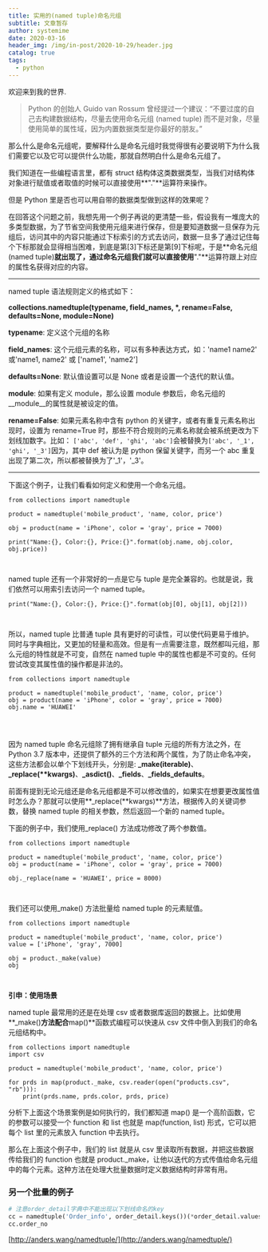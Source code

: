 ```yaml
---
title: 实用的(named tuple)命名元组
subtitle: 文章暂存
author: systemime
date: 2020-03-16
header_img: /img/in-post/2020-10-29/header.jpg
catalog: true
tags:
  - python
---
```


欢迎来到我的世界.

<!-- more -->

> Python 的创始人 Guido van Rossum 曾经提过一个建议：“不要过度的自己去构建数据结构，尽量去使用命名元组 (named tuple) 而不是对象，尽量使用简单的属性域，因为内置数据类型是你最好的朋友。”

那么什么是命名元组呢，要解释什么是命名元组时我觉得很有必要说明下为什么我们需要它以及它可以提供什么功能，那就自然明白什么是命名元组了。

我们知道在一些编程语言里，都有 struct 结构体这类数据类型，当我们对结构体对象进行赋值或者取值的时候可以直接使用**"."**运算符来操作。

但是 Python 里是否也可以用自带的数据类型做到这样的效果呢？

在回答这个问题之前，我想先用一个例子再说的更清楚一些，假设我有一堆庞大的多类型数据，为了节省空间我使用元组来进行保存，但是要知道数据一旦保存为元组后，访问其中的内容只能通过下标索引的方式去访问，数据一旦多了通过记住每个下标那就会显得相当困难，到底是第\[3]下标还是第\[9]下标呢，于是**命名元组 (named tuple)**就出现了，通过命名元组我们就可以直接使用**"."**运算符跟上对应的属性名获得对应的内容。

* * *

named tuple 语法规则定义的格式如下：

**collections.namedtuple(typename, field_names, \*, rename=False, defaults=None, module=None)**

**typename**: 定义这个元组的名称

**field_names**: 这个元组元素的名称，可以有多种表达方式，如：'name1 name2' 或'name1, name2' 或 \['name1', 'name2']

**defaults=None**: 默认值设置可以是 None 或者是设置一个迭代的默认值。

**module**: 如果有定义 module，那么设置 module 参数后，命名元组的\_\_module\_\_的属性就是被设定的值。

**rename=False**: 如果元素名称中含有 python 的关键字，或者有重复元素名称出现时，设置为 rename=True 时，那些不符合规则的元素名称就会被系统更改为下划线加数字。比如： `['abc', 'def', 'ghi', 'abc']`会被替换为`['abc', '_1', 'ghi', '_3']`因为，其中 def 被认为是 python 保留关键字，而另一个 abc 重复出现了第二次，所以都被替换为了'\_1'，'\_3'。

* * *

下面这个例子，让我们看看如何定义和使用一个命名元组。

```null
from collections import namedtuple  

product = namedtuple('mobile_product', 'name, color, price')  

obj = product(name = 'iPhone', color = 'gray', price = 7000)  

print("Name:{}, Color:{}, Price:{}".format(obj.name, obj.color, obj.price))



```

named tuple 还有一个非常好的一点是它与 tuple 是完全兼容的。也就是说，我们依然可以用索引去访问一个 named tuple。

```null
print("Name:{}, Color:{}, Price:{}".format(obj[0], obj[1], obj[2]))



```

所以，named tuple 比普通 tuple 具有更好的可读性，可以使代码更易于维护。同时与字典相比，又更加的轻量和高效。但是有一点需要注意，既然都叫元组，那么元组的特性就是不可变，自然在 named tuple 中的属性也都是不可变的。任何尝试改变其属性值的操作都是非法的。

```null
from collections import namedtuple

product = namedtuple('mobile_product', 'name, color, price')  
obj = product(name = 'iPhone', color = 'gray', price = 7000)  
obj.name = 'HUAWEI'




```

因为 named tuple 命名元组除了拥有继承自 tuple 元组的所有方法之外，在 Python 3.7 版本中，还提供了额外的三个方法和两个属性，为了防止命名冲突，这些方法都会以单个下划线开头，分别是: **\_make(iterable)**、**\_replace(\*\*kwargs)**、**\_asdict()**、**\_fields**、**\_fields_defaults**。

前面有提到无论元组还是命名元组都是不可以修改值的，如果实在想要更改属性值时怎么办？那就可以使用**\_replace(\*\*kwargs)**方法，根据传入的关键词参数，替换 named tuple 的相关参数，然后返回一个新的 named tuple。

下面的例子中，我们使用\_replace() 方法成功修改了两个参数值。

```null
from collections import namedtuple

product = namedtuple('mobile_product', 'name, color, price')  
obj = product(name = 'iPhone', color = 'gray', price = 7000)  

obj._replace(name = 'HUAWEI', price = 8000)



```

我们还可以使用\_make() 方法批量给 named tuple 的元素赋值。

```null
from collections import namedtuple

product = namedtuple('mobile_product', 'name, color, price')  
value = ['iPhone', 'gray', 7000]  

obj = product._make(value)  
obj



```

**引申：使用场景**

named tuple 最常用的还是在处理 csv 或者数据库返回的数据上。比如使用**\_make()**方法配合**map()**函数式编程可以快速从 csv 文件中倒入到我们的命名元组结构中。

```null
from collections import namedtuple  
import csv

product = namedtuple('mobile_product', 'name, color, price')

for prds in map(product._make, csv.reader(open("products.csv", "rb"))):  
    print(prds.name, prds.color, prds, price)
```

分析下上面这个场景案例是如何执行的，我们都知道 map() 是一个高阶函数，它的参数可以接受一个 function 和 list 也就是 map(function, list) 形式，它可以把每个 list 里的元素放入 function 中去执行。

那么在上面这个例子中，我们的 list 就是从 csv 里读取所有数据，并把这些数据传给我们的 function 也就是 product.\_make，让他以迭代的方式传值给命名元组中的每个元素。这种方法在处理大批量数据时定义数据结构时非常有用。

### 另一个批量的例子

```python
# 注意order_detail字典中不能出现以下划线命名的key
cc = namedtuple('Order_info', order_detail.keys())(*order_detail.values())
cc.order_no
```

 [http://anders.wang/namedtuple/](http://anders.wang/namedtuple/)
